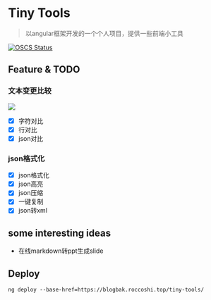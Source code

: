 # Tiny Tools

> 以angular框架开发的一个个人项目，提供一些前端小工具

[![OSCS Status](https://www.oscs1024.com/platform/badge/Lincest/tiny-tools.svg?size=small)](https://www.oscs1024.com/project/Lincest/tiny-tools?ref=badge_small)

## Feature & TODO

### 文本变更比较

![](https://youpai.roccoshi.top/img/202207111722437.png)

- [x] 字符对比
- [x] 行对比
- [x] json对比

### json格式化

- [x] json格式化
- [x] json高亮
- [x] json压缩
- [x] 一键复制
- [x] json转xml

## some interesting ideas 

- 在线markdown转ppt生成slide

## Deploy

`ng deploy --base-href=https://blogbak.roccoshi.top/tiny-tools/`
